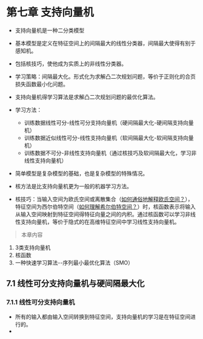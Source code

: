 # **第七章 支持向量机**
* 支持向量机是一种二分类模型
* 基本模型是定义在特征空间上的间隔最大的线性分类器，间隔最大使得有别于感知机。
* 包括核技巧，使他成为实质上的非线性分类器。
* 学习策略：间隔最大化。形式化为求解凸二次规划问题，等价于正则化的合页损失函数最小化问题。
* 支持向量机得学习算法是求解凸二次规划问题的最优化算法。
* 学习方法：
  * 训练数据线性可分-线性可分支持向量机（硬间隔最大化-硬间隔支持向量机）
  * 训练数据近似线性可分-线性支持向量机（软间隔最大化-软间隔支持向量机）
  * 训练数据不可分-非线性支持向量机（通过核技巧及软间隔最大化，学习非线性支持向量机）

* 简单模型是复杂模型的基础，也是复杂模型的特殊情况。
* 核方法是比支持向量机更为一般的机器学习方法。
* 核技巧：当输入空间为欧氏空间或离散集合（[如何通俗地解释欧氏空间？](https://www.zhihu.com/question/27903807?sort=created)），特征空间为西尔伯特空间（[如何理解希尔伯特空间？](https://www.zhihu.com/question/19967778/answer/184073198)）时，核函数表示将输入从输入空间映射到特征空间得特征向量之间的内积。通过核函数可以学习非线性支持向量机，等价于隐式的在高维特征空间中学习线性支持向量机。

> 本章内容

1. 3类支持向量机
2. 核函数
3. 一种快速学习算法--序列最小最优化算法（SMO）

## **7.1 线性可分支持向量机与硬间隔最大化**

### **7.1.1 线性可分支持向量机**
* 所有的输入都由输入空间转换到特征空间，支持向量机的学习是在特征空间进行的。
* 